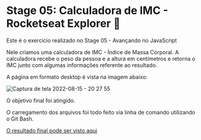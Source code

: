 # Stage 05: Calculadora de IMC - Rocketseat Explorer :rocket:

Este é o exercício realizado no Stage 05 - Avançando no JavaScript

Nele criamos uma calculadora de IMC - Índice de Massa Corporal. A calculadora recebe o peso da pessoa e a altura em centímetros e retorna o IMC junto com algumas informações referente ao resultado.

A página em formato desktop é vista na imagem abaixo:

![Captura de tela 2022-08-15 - 20 27 55](https://user-images.githubusercontent.com/106932234/184744492-263d09f3-2fb3-48ec-8541-231a8b6d3533.png)

O objetivo final foi atingido.

O carregamento dos arquivos foi todo feito via linha de comando utilizando o Git Bash.

[O resultado final pode ser visto aqui](https://andreviapiana.github.io/Calculadora-IMC/)

